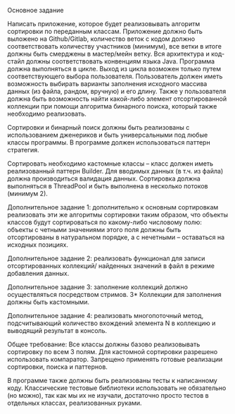 Основное задание

Написать приложение, которое будет реализовывать алгоритм сортировки по переданным классам. Приложение должно быть выложено на Github/Gitlab, количество веток с кодом должно соответствовать количеству участников (минимум), все ветки в итоге должны быть смерджены в мастер/мейн ветку. Вся архитектура и код-стайл должны соответствовать конвенциям языка Java. Программа должна выполняться в цикле. Выход из цикла возможен только путем соответствующего выбора пользователя. Пользователь должен иметь возможность выбирать варианты заполнения исходного массива данных (из файла, рандом, вручную) и его длину. Также у пользователя должна быть возможность найти какой-либо элемент отсортированной коллекции при помощи алгоритма бинарного поиска, который также необходимо реализовать.

Сортировки и бинарный поиск должны быть реализованы с использованием дженериков и быть универсальными под любые классы программы. В программе должен использоваться паттерн стратегия.

Сортировать необходимо кастомные классы – класс должен иметь реализованный паттерн Builder. Для вводимых данных (в т.ч. из файла) должна производиться валидация данных. Сортировка должна выполняться в ThreadPool и быть выполнена в несколько потоков (минимум 2).

Дополнительное задание 1: дополнительно к основным сортировкам реализовать эти же алгоритмы сортировки таким образом, что объекты классов будут сортироваться по какому-либо числовому полю: объекты с четными значениями этого поля должны быть отсортированы в натуральном порядке, а с нечетными – оставаться на исходных позициях.

Дополнительное задание 2: реализовать функционал для записи отсортированных коллекций/ найденных значений в файл в режиме добавления данных.

Дополнительное задание 3: заполнение коллекций должно осуществляться посредством стримов.
3* Коллекции для заполнения должны быть кастомными.

Дополнительное задание 4: реализовать многопоточный метод, подсчитывающий количество вхождений элемента N в коллекцию и выводящий результат в консоль.

Общее требование:
Все классы должны базово реализовывать сортировку по всем 3 полям. Для кастомной сортировки разрешено использовать компаратор. Запрещено применять готовые реализации сортировки, поиска и паттернов.

В программе также должны быть реализованы тесты к написанному коду. Классические тестовые библиотеки использовать не обязательно (но можно), так как мы их не изучали, достаточно просто тестов в отдельных классах, реализованных руками.
